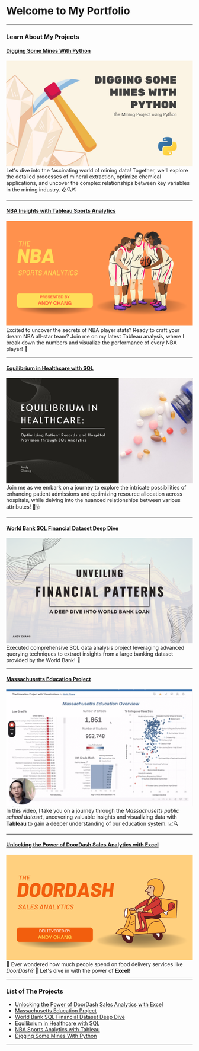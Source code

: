 # Welcome to My Portfolio

---
### Learn About My Projects

#### [Digging Some Mines With Python](https://www.linkedin.com/pulse/digging-some-mines-python-andy-chang-z0cac/?trackingId=%2F5Qz67rVSkufhIrvSm9pTQ%3D%3D)
[<img src="images/Digging Some Mines With Python.jpg?raw=true"/>](https://www.linkedin.com/pulse/digging-some-mines-python-andy-chang-z0cac/?trackingId=%2F5Qz67rVSkufhIrvSm9pTQ%3D%3D)
Let's dive into the fascinating world of mining data! Together, we'll explore the detailed processes of mineral extraction, optimize chemical applications, and uncover the complex relationships between key variables in the mining industry. 🪨🔍⛏️


---
#### [NBA Insights with Tableau Sports Analytics](https://www.linkedin.com/pulse/game-unlocking-nba-insights-tableau-sports-analytics-andy-chang-ghhsc/?trackingId=2GzTyIlXSN6fbxl%2BHLgq3A%3D%3D)
[<img src="images/NBA Analytics.png?raw=true"/>](https://www.linkedin.com/pulse/game-unlocking-nba-insights-tableau-sports-analytics-andy-chang-ghhsc/?trackingId=2GzTyIlXSN6fbxl%2BHLgq3A%3D%3D)
Excited to uncover the secrets of NBA player stats? Ready to craft your dream NBA all-star team? Join me on my latest Tableau analysis, where I break down the numbers and visualize the performance of every NBA player! 🏀


---
#### [Equilibrium in Healthcare with SQL](https://www.linkedin.com/pulse/equilibrium-healthcare-optimizing-patient-records-hospital-andy-chang-qnrtc/)
[<img src="images/Business Project Presentation.jpg?raw=true"/>](https://www.linkedin.com/pulse/equilibrium-healthcare-optimizing-patient-records-hospital-andy-chang-qnrtc/)
Join me as we embark on a journey to explore the intricate possibilities of enhancing patient admissions and optimizing resource allocation across hospitals, while delving into the nuanced relationships between various attributes! 🏥🩺


---
#### [World Bank SQL Financial Dataset Deep Dive](https://www.linkedin.com/pulse/unveiling-financial-patterns-deep-dive-world-bank-loan-yen-ti-chang-vhgzc/?trackingId=eRXCR8sKRHylTz5tL7S4YA%3D%3D)
[<img src="images/SQL Banking Project.png?raw=true"/>](https://www.linkedin.com/pulse/unveiling-financial-patterns-deep-dive-world-bank-loan-yen-ti-chang-vhgzc/?trackingId=eRXCR8sKRHylTz5tL7S4YA%3D%3D)
Executed comprehensive SQL data analysis project leveraging advanced querying techniques to extract insights from a large banking dataset provided by the World Bank! 🏦


---
#### [Massachusetts Education Project](https://www.loom.com/share/bb73f900c51d415e890c3817bf3a7142?sid=8fdc84fb-832d-4566-86e2-cc69ec041a38)
[<img src="images/Massachusetts Education.png?raw=true"/>](https://www.loom.com/share/bb73f900c51d415e890c3817bf3a7142?sid=8fdc84fb-832d-4566-86e2-cc69ec041a38)
In this video, I take you on a journey through the *Massachusetts public school dataset*, uncovering valuable insights and visualizing data with **Tableau** to gain a deeper understanding of our education system. 📈🔍


---
#### [Unlocking the Power of DoorDash Sales Analytics with Excel](https://www.linkedin.com/pulse/unlocking-power-doordash-sales-analytics-excel-andy-chang/)
[<img src="images/DoorDash Project.png?raw=true"/>](https://www.linkedin.com/pulse/unlocking-power-doordash-sales-analytics-excel-andy-chang/)
🍔 Ever wondered how much people spend on food delivery services like *DoorDash*? 🤔
Let's dive in with the power of **Excel**!


---

### List of The Projects

- [Unlocking the Power of DoorDash Sales Analytics with Excel](https://www.linkedin.com/pulse/unlocking-power-doordash-sales-analytics-excel-andy-chang/)
- [Massachusetts Education Project](https://www.linkedin.com/feed/update/urn:li:activity:7126176197889191936/?updateEntityUrn=urn%3Ali%3Afs_feedUpdate%3A%28V2%2Curn%3Ali%3Aactivity%3A7126176197889191936%29)
- [World Bank SQL Financial Dataset Deep Dive](https://www.linkedin.com/pulse/unveiling-financial-patterns-deep-dive-world-bank-loan-yen-ti-chang-vhgzc/?trackingId=eRXCR8sKRHylTz5tL7S4YA%3D%3D)
- [Equilibrium in Healthcare with SQL](https://www.linkedin.com/pulse/equilibrium-healthcare-optimizing-patient-records-hospital-andy-chang-qnrtc/)
- [NBA Sports Analytics with Tableau](https://www.linkedin.com/pulse/game-unlocking-nba-insights-tableau-sports-analytics-andy-chang-ghhsc/?trackingId=2GzTyIlXSN6fbxl%2BHLgq3A%3D%3D)
- [Digging Some Mines With Python](https://www.linkedin.com/pulse/digging-some-mines-python-andy-chang-z0cac/?trackingId=FeYJogY2QpW9bie88kkRCA%3D%3D)

---




